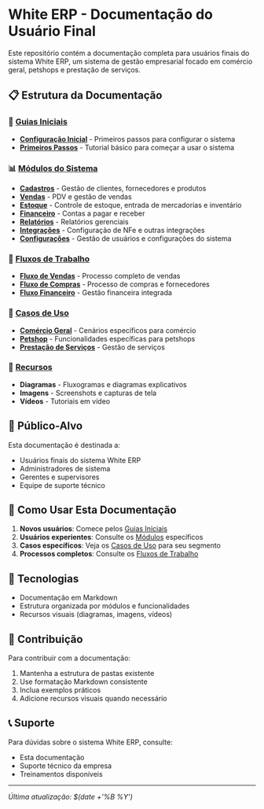 # White ERP - Documentação do Usuário Final

Este repositório contém a documentação completa para usuários finais do sistema White ERP, um sistema de gestão empresarial focado em comércio geral, petshops e prestação de serviços.

## 📋 Estrutura da Documentação

### 🚀 [Guias Iniciais](guias/)
- **[Configuração Inicial](guias/configuracao-inicial.md)** - Primeiros passos para configurar o sistema
- **[Primeiros Passos](guias/primeiros-passos.md)** - Tutorial básico para começar a usar o sistema

### 📊 [Módulos do Sistema](modulos/)
- **[Cadastros](modulos/cadastros/)** - Gestão de clientes, fornecedores e produtos
- **[Vendas](modulos/vendas/)** - PDV e gestão de vendas
- **[Estoque](modulos/estoque/)** - Controle de estoque, entrada de mercadorias e inventário
- **[Financeiro](modulos/financeiro/)** - Contas a pagar e receber
- **[Relatórios](modulos/relatorios/)** - Relatórios gerenciais
- **[Integrações](modulos/integracoes/)** - Configuração de NFe e outras integrações
- **[Configurações](modulos/configuracoes/)** - Gestão de usuários e configurações do sistema

### 🔄 [Fluxos de Trabalho](fluxos/)
- **[Fluxo de Vendas](fluxos/fluxo-vendas-completo.md)** - Processo completo de vendas
- **[Fluxo de Compras](fluxos/fluxo-compras.md)** - Processo de compras e fornecedores
- **[Fluxo Financeiro](fluxos/fluxo-financeiro.md)** - Gestão financeira integrada

### 🎯 [Casos de Uso](casos-uso/)
- **[Comércio Geral](casos-uso/comercio-geral/)** - Cenários específicos para comércio
- **[Petshop](casos-uso/petshop/)** - Funcionalidades específicas para petshops
- **[Prestação de Serviços](casos-uso/prestacao-servicos/)** - Gestão de serviços

### 📁 [Recursos](assets/)
- **Diagramas** - Fluxogramas e diagramas explicativos
- **Imagens** - Screenshots e capturas de tela
- **Vídeos** - Tutoriais em vídeo

## 🎯 Público-Alvo

Esta documentação é destinada a:
- Usuários finais do sistema White ERP
- Administradores de sistema
- Gerentes e supervisores
- Equipe de suporte técnico

## 📖 Como Usar Esta Documentação

1. **Novos usuários**: Comece pelos [Guias Iniciais](guias/)
2. **Usuários experientes**: Consulte os [Módulos](modulos/) específicos
3. **Casos específicos**: Veja os [Casos de Uso](casos-uso/) para seu segmento
4. **Processos completos**: Consulte os [Fluxos de Trabalho](fluxos/)

## 🔧 Tecnologias

- Documentação em Markdown
- Estrutura organizada por módulos e funcionalidades
- Recursos visuais (diagramas, imagens, vídeos)

## 📝 Contribuição

Para contribuir com a documentação:
1. Mantenha a estrutura de pastas existente
2. Use formatação Markdown consistente
3. Inclua exemplos práticos
4. Adicione recursos visuais quando necessário

## 📞 Suporte

Para dúvidas sobre o sistema White ERP, consulte:
- Esta documentação
- Suporte técnico da empresa
- Treinamentos disponíveis

---

*Última atualização: $(date +'%B %Y')*
